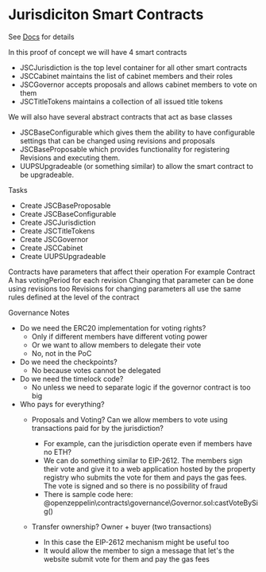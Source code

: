# Jurisdiciton Smart Contracts
See [Docs](https://docs.google.com/document/d/1alcg28Ip54dXeU0KLeHTLtxxGtojkLuvdxDac-giKKg) for details

In this proof of concept we will have 4 smart contracts

- JSCJurisdiction is the top level container for all other smart contracts
- JSCCabinet maintains the list of cabinet members and their roles
- JSCGovernor accepts proposals and allows cabinet members to vote on them
- JSCTitleTokens maintains a collection of all issued title tokens

We will also have several abstract contracts that act as base classes

- JSCBaseConfigurable which gives them the ability to have configurable settings that can be changed using revisions and proposals
- JSCBaseProposable which provides functionality for registering Revisions and executing them.
- UUPSUpgradeable (or something similar) to allow the smart contract to be upgradeable. 

Tasks

- Create JSCBaseProposable
- Create JSCBaseConfigurable
- Create JSCJurisdiction
- Create JSCTitleTokens
- Create JSCGovernor
- Create JSCCabinet
- Create UUPSUpgradeable

Contracts have parameters that affect their operation
For example Contract A has votingPeriod for each revision
Changing that parameter can be done using revisions too
Revisions for changing parameters all use the same rules defined at the level of the contract

Governance Notes
- Do we need the ERC20 implementation for voting rights? 
  - Only if different members have different voting power
  - Or we want to allow members to delegate their vote
  - No, not in the PoC
- Do we need the checkpoints?
  - No because votes cannot be delegated
- Do we need the timelock code?
  - No unless we need to separate logic if the governor contract is too big
- Who pays for everything?
  - Proposals and Voting? Can we allow members to vote using transactions paid for by the jurisdiction?
    - For example, can the jurisdiction operate even if members have no ETH?
    - We can do something similar to EIP-2612. The members sign their vote and give it to a web application hosted by the property registry who submits the vote for them and pays the gas fees. The vote is signed and so there is no possibility of fraud
    - There is sample code here: @openzeppelin\contracts\governance\Governor.sol:castVoteBySig()

  - Transfer ownership? Owner + buyer (two transactions)
    - In this case the EIP-2612 mechanism might be useful too
    - It would allow the member to sign a message that let's the website submit vote for them and pay the gas fees

